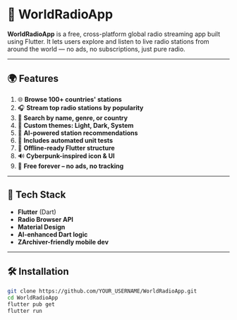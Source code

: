 # 📱 WorldRadioApp

**WorldRadioApp** is a free, cross-platform global radio streaming app built using Flutter. It lets users explore and listen to live radio stations from around the world — no ads, no subscriptions, just pure radio.

---

## 🌍 Features

1. 🌐 **Browse 100+ countries' stations**
2. 🎧 **Stream top radio stations by popularity**
3. 🔎 **Search by name, genre, or country**
4. 🎨 **Custom themes: Light, Dark, System**
5. 🤖 **AI-powered station recommendations**
6. 🧪 **Includes automated unit tests**
7. 💾 **Offline-ready Flutter structure**
8. 🔊 **Cyberpunk-inspired icon & UI**
9. 🚫 **Free forever – no ads, no tracking**

---

## 🚀 Tech Stack

- **Flutter** (Dart)
- **Radio Browser API**
- **Material Design**
- **AI-enhanced Dart logic**
- **ZArchiver-friendly mobile dev**

---

## 🛠 Installation

```bash
git clone https://github.com/YOUR_USERNAME/WorldRadioApp.git
cd WorldRadioApp
flutter pub get
flutter run
